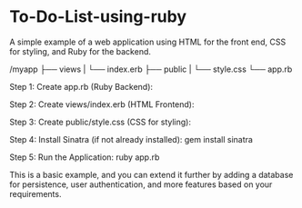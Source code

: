 # To-Do-List-using-ruby
A simple example of a web application using HTML for the front end, CSS for styling, and Ruby for the backend.

/myapp
  ├── views
  |   └── index.erb
  ├── public
  |   └── style.css
  └── app.rb
  
Step 1: Create app.rb (Ruby Backend):

Step 2: Create views/index.erb (HTML Frontend):

Step 3: Create public/style.css (CSS for styling):

Step 4: Install Sinatra (if not already installed):
gem install sinatra

Step 5: Run the Application:
ruby app.rb

This is a basic example, and you can extend it further by adding a database for persistence, user authentication, and more features based on your requirements.
